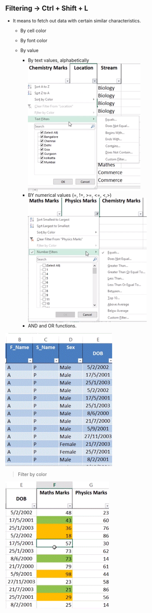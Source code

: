 ## Filtering -> Ctrl + Shift + L

- It means to fetch out data with certain similar characteristics.

  - By cell color
  - By font color
  - By value

    - By text values, alphabetically
      ![](img/Filter2.png)
    - BY numerical values (=, !=, >=, <=, <,>)
      ![](img/Filter.png)
    - AND and OR functions.

![](gif/Filter1.gif)

> Filter by color

![](gif/Filter2.gif)
